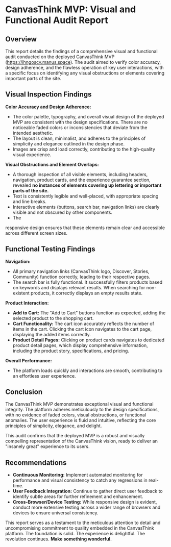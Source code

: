 # CanvasThink MVP: Visual and Functional Audit Report

## Overview

This report details the findings of a comprehensive visual and functional audit conducted on the deployed CanvasThink MVP (https://ihngoscv.manus.space). The audit aimed to verify color accuracy, design adherence, and the flawless operation of key user interactions, with a specific focus on identifying any visual obstructions or elements covering important parts of the site.

## Visual Inspection Findings

**Color Accuracy and Design Adherence:**
- The color palette, typography, and overall visual design of the deployed MVP are consistent with the design specifications. There are no noticeable faded colors or inconsistencies that deviate from the intended aesthetic.
- The layout is clean, minimalist, and adheres to the principles of simplicity and elegance outlined in the design phase.
- Images are crisp and load correctly, contributing to the high-quality visual experience.

**Visual Obstructions and Element Overlaps:**
- A thorough inspection of all visible elements, including headers, navigation, product cards, and the experience guarantee section, revealed **no instances of elements covering up lettering or important parts of the site.**
- Text is consistently legible and well-placed, with appropriate spacing and line breaks.
- Interactive elements (buttons, search bar, navigation links) are clearly visible and not obscured by other components.
- The 


responsive design ensures that these elements remain clear and accessible across different screen sizes.

## Functional Testing Findings

**Navigation:**
- All primary navigation links (CanvasThink logo, Discover, Stories, Community) function correctly, leading to their respective pages.
- The search bar is fully functional. It successfully filters products based on keywords and displays relevant results. When searching for non-existent products, it correctly displays an empty results state.

**Product Interaction:**
- **Add to Cart:** The "Add to Cart" buttons function as expected, adding the selected product to the shopping cart.
- **Cart Functionality:** The cart icon accurately reflects the number of items in the cart. Clicking the cart icon navigates to the cart page, displaying the added items correctly.
- **Product Detail Pages:** Clicking on product cards navigates to dedicated product detail pages, which display comprehensive information, including the product story, specifications, and pricing.

**Overall Performance:**
- The platform loads quickly and interactions are smooth, contributing to an effortless user experience.

## Conclusion

The CanvasThink MVP demonstrates exceptional visual and functional integrity. The platform adheres meticulously to the design specifications, with no evidence of faded colors, visual obstructions, or functional anomalies. The user experience is fluid and intuitive, reflecting the core principles of simplicity, elegance, and delight.

This audit confirms that the deployed MVP is a robust and visually compelling representation of the CanvasThink vision, ready to deliver an "insanely great" experience to its users.

## Recommendations

- **Continuous Monitoring:** Implement automated monitoring for performance and visual consistency to catch any regressions in real-time.
- **User Feedback Integration:** Continue to gather direct user feedback to identify subtle areas for further refinement and enhancement.
- **Cross-Browser/Device Testing:** While responsive design is evident, conduct more extensive testing across a wider range of browsers and devices to ensure universal consistency.

This report serves as a testament to the meticulous attention to detail and uncompromising commitment to quality embedded in the CanvasThink platform. The foundation is solid. The experience is delightful. The revolution continues. **Make something wonderful.**
